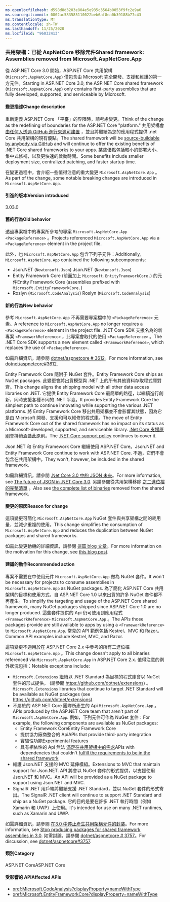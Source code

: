 ```yaml
---
ms.openlocfilehash: d598d8d3203e804e5e935c3564b0053f9fc2e9a6
ms.sourcegitcommit: 0802ac583585110022beb6af8ea0b39188b77c43
ms.translationtype: MT
ms.contentlocale: zh-TW
ms.lasthandoff: 11/25/2020
ms.locfileid: "96032413"
---
```

### <a name="shared-framework-assemblies-removed-from-microsoftaspnetcoreapp"></a><span data-ttu-id="3a9fe-101">共用架構：已從 AspNetCore 移除元件</span><span class="sxs-lookup"><span data-stu-id="3a9fe-101">Shared framework: Assemblies removed from Microsoft.AspNetCore.App</span></span>

<span data-ttu-id="3a9fe-102">從 ASP.NET Core 3.0 開始，ASP.NET Core 共用架構 (`Microsoft.AspNetCore.App`) 僅包含由 Microsoft 完全開發、支援和維護的第一方元件。</span><span class="sxs-lookup"><span data-stu-id="3a9fe-102">Starting in ASP.NET Core 3.0, the ASP.NET Core shared framework (`Microsoft.AspNetCore.App`) only contains first-party assemblies that are fully developed, supported, and serviceable by Microsoft.</span></span>

#### <a name="change-description"></a><span data-ttu-id="3a9fe-103">變更描述</span><span class="sxs-lookup"><span data-stu-id="3a9fe-103">Change description</span></span>

<span data-ttu-id="3a9fe-104">重新定義 ASP.NET Core 「平臺」的界限時，請考慮變更。</span><span class="sxs-lookup"><span data-stu-id="3a9fe-104">Think of the change as the redefining of boundaries for the ASP.NET Core "platform."</span></span> <span data-ttu-id="3a9fe-105">共用架構會 [由任何人透過 GitHub 進行來源可建置](https://github.com/dotnet/source-build) ，並且將繼續為您的應用程式提供 .net Core 共用架構的現有優點。</span><span class="sxs-lookup"><span data-stu-id="3a9fe-105">The shared framework will be [source-buildable by anybody via GitHub](https://github.com/dotnet/source-build) and will continue to offer the existing benefits of .NET Core shared frameworks to your apps.</span></span> <span data-ttu-id="3a9fe-106">某些優點包括較小的部署大小、集中式修補，以及更快速的啟動時間。</span><span class="sxs-lookup"><span data-stu-id="3a9fe-106">Some benefits include smaller deployment size, centralized patching, and faster startup time.</span></span>

<span data-ttu-id="3a9fe-107">在變更過程中，會介紹一些值得注意的重大變更 `Microsoft.AspNetCore.App` 。</span><span class="sxs-lookup"><span data-stu-id="3a9fe-107">As part of the change, some notable breaking changes are introduced in `Microsoft.AspNetCore.App`.</span></span>

#### <a name="version-introduced"></a><span data-ttu-id="3a9fe-108">引進的版本</span><span class="sxs-lookup"><span data-stu-id="3a9fe-108">Version introduced</span></span>

<span data-ttu-id="3a9fe-109">3.0</span><span class="sxs-lookup"><span data-stu-id="3a9fe-109">3.0</span></span>

#### <a name="old-behavior"></a><span data-ttu-id="3a9fe-110">舊的行為</span><span class="sxs-lookup"><span data-stu-id="3a9fe-110">Old behavior</span></span>

<span data-ttu-id="3a9fe-111">透過專案檔中的專案所參考的專案 `Microsoft.AspNetCore.App` `<PackageReference>` 。</span><span class="sxs-lookup"><span data-stu-id="3a9fe-111">Projects referenced `Microsoft.AspNetCore.App` via a `<PackageReference>` element in the project file.</span></span>

<span data-ttu-id="3a9fe-112">此外，也 `Microsoft.AspNetCore.App` 包含下列子元件：</span><span class="sxs-lookup"><span data-stu-id="3a9fe-112">Additionally, `Microsoft.AspNetCore.App` contained the following subcomponents:</span></span>

- <span data-ttu-id="3a9fe-113">Json.NET (`Newtonsoft.Json`) </span><span class="sxs-lookup"><span data-stu-id="3a9fe-113">Json.NET (`Newtonsoft.Json`)</span></span>
- <span data-ttu-id="3a9fe-114">Entity Framework Core (前面加上 `Microsoft.EntityFrameworkCore.`) 的元件</span><span class="sxs-lookup"><span data-stu-id="3a9fe-114">Entity Framework Core (assemblies prefixed with `Microsoft.EntityFrameworkCore.`)</span></span>
- <span data-ttu-id="3a9fe-115">Roslyn (`Microsoft.CodeAnalysis`) </span><span class="sxs-lookup"><span data-stu-id="3a9fe-115">Roslyn (`Microsoft.CodeAnalysis`)</span></span>

#### <a name="new-behavior"></a><span data-ttu-id="3a9fe-116">新的行為</span><span class="sxs-lookup"><span data-stu-id="3a9fe-116">New behavior</span></span>

<span data-ttu-id="3a9fe-117">參考 `Microsoft.AspNetCore.App` 不再需要專案檔中的 `<PackageReference>` 元素。</span><span class="sxs-lookup"><span data-stu-id="3a9fe-117">A reference to `Microsoft.AspNetCore.App` no longer requires a `<PackageReference>` element in the project file.</span></span> <span data-ttu-id="3a9fe-118">.NET Core SDK 支援名為的新專案 `<FrameworkReference>` ，此專案會取代的使用 `<PackageReference>` 。</span><span class="sxs-lookup"><span data-stu-id="3a9fe-118">The .NET Core SDK supports a new element called `<FrameworkReference>`, which replaces the use of `<PackageReference>`.</span></span>

<span data-ttu-id="3a9fe-119">如需詳細資訊，請參閱 [dotnet/aspnetcore # 3612](https://github.com/dotnet/aspnetcore/issues/3612)。</span><span class="sxs-lookup"><span data-stu-id="3a9fe-119">For more information, see [dotnet/aspnetcore#3612](https://github.com/dotnet/aspnetcore/issues/3612).</span></span>

<span data-ttu-id="3a9fe-120">Entity Framework Core 隨附于 NuGet 套件。</span><span class="sxs-lookup"><span data-stu-id="3a9fe-120">Entity Framework Core ships as NuGet packages.</span></span> <span data-ttu-id="3a9fe-121">此變更會將出貨模型與 .NET 上的所有其他資料存取程式庫對齊。</span><span class="sxs-lookup"><span data-stu-id="3a9fe-121">This change aligns the shipping model with all other data access libraries on .NET.</span></span> <span data-ttu-id="3a9fe-122">它提供 Entity Framework Core 最簡單的路徑，以繼續進行創新，同時支援各種不同的 .NET 平臺。</span><span class="sxs-lookup"><span data-stu-id="3a9fe-122">It provides Entity Framework Core the simplest path to continue innovating while supporting the various .NET platforms.</span></span> <span data-ttu-id="3a9fe-123">將 Entity Framework Core 移出共用架構並不會影響其狀態，因為它是由 Microsoft 開發、支援和可以維修的程式庫。</span><span class="sxs-lookup"><span data-stu-id="3a9fe-123">The move of Entity Framework Core out of the shared framework has no impact on its status as a Microsoft-developed, supported, and serviceable library.</span></span> <span data-ttu-id="3a9fe-124">[.Net Core 支援原則](https://dotnet.microsoft.com/platform/support/policy/dotnet-core)會持續涵蓋此原則。</span><span class="sxs-lookup"><span data-stu-id="3a9fe-124">The [.NET Core support policy](https://dotnet.microsoft.com/platform/support/policy/dotnet-core) continues to cover it.</span></span>

<span data-ttu-id="3a9fe-125">Json.NET 和 Entity Framework Core 繼續使用 ASP.NET Core。</span><span class="sxs-lookup"><span data-stu-id="3a9fe-125">Json.NET and Entity Framework Core continue to work with ASP.NET Core.</span></span> <span data-ttu-id="3a9fe-126">不過，它們不會包含在共用架構中。</span><span class="sxs-lookup"><span data-stu-id="3a9fe-126">They won't, however, be included in the shared framework.</span></span>

<span data-ttu-id="3a9fe-127">如需詳細資訊，請參閱 [.Net Core 3.0 中的 JSON 未來](https://github.com/dotnet/announcements/issues/90)。</span><span class="sxs-lookup"><span data-stu-id="3a9fe-127">For more information, see [The future of JSON in .NET Core 3.0](https://github.com/dotnet/announcements/issues/90).</span></span> <span data-ttu-id="3a9fe-128">另請參閱從共用架構移除 [之二進位檔的完整清單](https://github.com/dotnet/aspnetcore/issues/3755) 。</span><span class="sxs-lookup"><span data-stu-id="3a9fe-128">Also see [the complete list of binaries](https://github.com/dotnet/aspnetcore/issues/3755) removed from the shared framework.</span></span>

#### <a name="reason-for-change"></a><span data-ttu-id="3a9fe-129">變更的原因</span><span class="sxs-lookup"><span data-stu-id="3a9fe-129">Reason for change</span></span>

<span data-ttu-id="3a9fe-130">這項變更可簡化 `Microsoft.AspNetCore.App` NuGet 套件與共享架構之間的耗用量，並減少重複的使用。</span><span class="sxs-lookup"><span data-stu-id="3a9fe-130">This change simplifies the consumption of `Microsoft.AspNetCore.App` and reduces the duplication between NuGet packages and shared frameworks.</span></span>

<span data-ttu-id="3a9fe-131">如需此變更動機的詳細資訊，請參閱 [這篇 blog 文章](https://devblogs.microsoft.com/aspnet/a-first-look-at-changes-coming-in-asp-net-core-3-0/)。</span><span class="sxs-lookup"><span data-stu-id="3a9fe-131">For more information on the motivation for this change, see [this blog post](https://devblogs.microsoft.com/aspnet/a-first-look-at-changes-coming-in-asp-net-core-3-0/).</span></span>

#### <a name="recommended-action"></a><span data-ttu-id="3a9fe-132">建議的動作</span><span class="sxs-lookup"><span data-stu-id="3a9fe-132">Recommended action</span></span>

<span data-ttu-id="3a9fe-133">專案不需要在中使用元件 `Microsoft.AspNetCore.App` 做為 NuGet 套件。</span><span class="sxs-lookup"><span data-stu-id="3a9fe-133">It won't be necessary for projects to consume assemblies in `Microsoft.AspNetCore.App` as NuGet packages.</span></span> <span data-ttu-id="3a9fe-134">為了簡化 ASP.NET Core 共用架構的目標和使用方式，自 ASP.NET Core 1.0 以來出貨的許多 NuGet 套件都不再產生。</span><span class="sxs-lookup"><span data-stu-id="3a9fe-134">To simplify the targeting and usage of the ASP.NET Core shared framework, many NuGet packages shipped since ASP.NET Core 1.0 are no longer produced.</span></span> <span data-ttu-id="3a9fe-135">這些套件提供的 Api 仍可使用到應用程式 `<FrameworkReference>` `Microsoft.AspNetCore.App` 。</span><span class="sxs-lookup"><span data-stu-id="3a9fe-135">The APIs those packages provide are still available to apps by using a `<FrameworkReference>` to `Microsoft.AspNetCore.App`.</span></span> <span data-ttu-id="3a9fe-136">常見的 API 範例包括 Kestrel、MVC 和 Razor。</span><span class="sxs-lookup"><span data-stu-id="3a9fe-136">Common API examples include Kestrel, MVC, and Razor.</span></span>

<span data-ttu-id="3a9fe-137">這項變更不適用於在 ASP.NET Core 2.x 中參考的所有二進位檔 `Microsoft.AspNetCore.App` 。</span><span class="sxs-lookup"><span data-stu-id="3a9fe-137">This change doesn't apply to all binaries referenced via `Microsoft.AspNetCore.App` in ASP.NET Core 2.x.</span></span> <span data-ttu-id="3a9fe-138">值得注意的例外狀況包括：</span><span class="sxs-lookup"><span data-stu-id="3a9fe-138">Notable exceptions include:</span></span>

- <span data-ttu-id="3a9fe-139">`Microsoft.Extensions` 繼續以 .NET Standard 為目標的程式庫會以 NuGet 套件的形式提供， (請參閱 <https://github.com/dotnet/extensions>) 。</span><span class="sxs-lookup"><span data-stu-id="3a9fe-139">`Microsoft.Extensions` libraries that continue to target .NET Standard will be available as NuGet packages (see <https://github.com/dotnet/extensions>).</span></span>
- <span data-ttu-id="3a9fe-140">不屬於的 ASP.NET Core 團隊所產生的 Api `Microsoft.AspNetCore.App` 。</span><span class="sxs-lookup"><span data-stu-id="3a9fe-140">APIs produced by the ASP.NET Core team that aren't part of `Microsoft.AspNetCore.App`.</span></span> <span data-ttu-id="3a9fe-141">例如，下列元件可作為 NuGet 套件：</span><span class="sxs-lookup"><span data-stu-id="3a9fe-141">For example, the following components are available as NuGet packages:</span></span>
  - <span data-ttu-id="3a9fe-142">Entity Framework Core</span><span class="sxs-lookup"><span data-stu-id="3a9fe-142">Entity Framework Core</span></span>
  - <span data-ttu-id="3a9fe-143">提供協力廠商整合的 Api</span><span class="sxs-lookup"><span data-stu-id="3a9fe-143">APIs that provide third-party integration</span></span>
  - <span data-ttu-id="3a9fe-144">實驗性功能</span><span class="sxs-lookup"><span data-stu-id="3a9fe-144">Experimental features</span></span>
  - <span data-ttu-id="3a9fe-145">具有相依性的 Api 無法 [滿足在共用架構中的需求](https://github.com/dotnet/aspnetcore/blob/4e44e5bcbedd961cc0d4f6b846699c7c494f5597/docs/SharedFramework.md)</span><span class="sxs-lookup"><span data-stu-id="3a9fe-145">APIs with dependencies that couldn't [fulfill the requirements to be in the shared framework](https://github.com/dotnet/aspnetcore/blob/4e44e5bcbedd961cc0d4f6b846699c7c494f5597/docs/SharedFramework.md)</span></span>
- <span data-ttu-id="3a9fe-146">維護 Json.NET 支援的 MVC 延伸模組。</span><span class="sxs-lookup"><span data-stu-id="3a9fe-146">Extensions to MVC that maintain support for Json.NET.</span></span> <span data-ttu-id="3a9fe-147">API 將會以 NuGet 套件的形式提供，以支援使用 Json.NET 和 MVC。</span><span class="sxs-lookup"><span data-stu-id="3a9fe-147">An API will be provided as a NuGet package to support using Json.NET and MVC.</span></span>
- <span data-ttu-id="3a9fe-148">SignalR .NET 用戶端將繼續支援 .NET Standard，並以 NuGet 套件的形式寄出。</span><span class="sxs-lookup"><span data-stu-id="3a9fe-148">The SignalR .NET client will continue to support .NET Standard and ship as a NuGet package.</span></span> <span data-ttu-id="3a9fe-149">它的目的是要在許多 .NET 執行時間（例如 Xamarin 和 UWP）上使用。</span><span class="sxs-lookup"><span data-stu-id="3a9fe-149">It's intended for use on many .NET runtimes, such as Xamarin and UWP.</span></span>

<span data-ttu-id="3a9fe-150">如需詳細資訊，請參閱 [在3.0 中停止產生共用架構元件的封裝](https://github.com/dotnet/aspnetcore/issues/3756)。</span><span class="sxs-lookup"><span data-stu-id="3a9fe-150">For more information, see [Stop producing packages for shared framework assemblies in 3.0](https://github.com/dotnet/aspnetcore/issues/3756).</span></span> <span data-ttu-id="3a9fe-151">如需討論，請參閱 [dotnet/aspnetcore # 3757](https://github.com/dotnet/aspnetcore/issues/3757)。</span><span class="sxs-lookup"><span data-stu-id="3a9fe-151">For discussion, see [dotnet/aspnetcore#3757](https://github.com/dotnet/aspnetcore/issues/3757).</span></span>

#### <a name="category"></a><span data-ttu-id="3a9fe-152">類別</span><span class="sxs-lookup"><span data-stu-id="3a9fe-152">Category</span></span>

<span data-ttu-id="3a9fe-153">ASP.NET Core</span><span class="sxs-lookup"><span data-stu-id="3a9fe-153">ASP.NET Core</span></span>

#### <a name="affected-apis"></a><span data-ttu-id="3a9fe-154">受影響的 API</span><span class="sxs-lookup"><span data-stu-id="3a9fe-154">Affected APIs</span></span>

- <xref:Microsoft.CodeAnalysis?displayProperty=nameWithType>
- <xref:Microsoft.EntityFrameworkCore?displayProperty=nameWithType>

<!--

#### Affected APIs

- `N:Microsoft.CodeAnalysis`
- `N:Microsoft.EntityFrameworkCore`

-->
